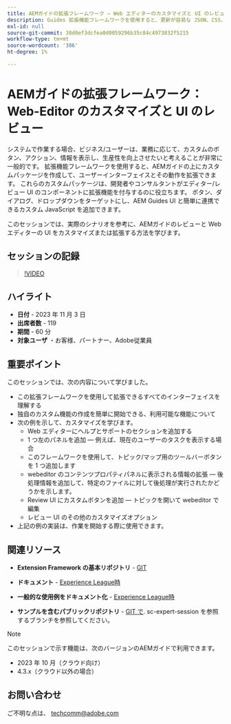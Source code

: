 ```yaml
---
title: AEMガイドの拡張フレームワーク — Web エディターのカスタマイズと UI のレビュー
description: Guides 拡張機能フレームワークを使用すると、更新が容易な JSON、CSS、JavaScript を使用して、レビュー UI または Webeditor の目的のセクションをカスタマイズできます。
exl-id: null
source-git-commit: 38d0ef3dcfea0d0059296b35c84c4973832f5215
workflow-type: tm+mt
source-wordcount: '386'
ht-degree: 1%

---
```


# AEMガイドの拡張フレームワーク：Web-Editor のカスタマイズと UI のレビュー

システムで作業する場合、ビジネス/ユーザーは、業務に応じて、カスタムのボタン、アクション、情報を表示し、生産性を向上させたいと考えることが非常に一般的です。 拡張機能フレームワークを使用すると、AEMガイドの上にカスタムパッケージを作成して、ユーザーインターフェイスとその動作を拡張できます。 これらのカスタムパッケージは、開発者やコンサルタントがエディター/レビュー UI のコンポーネントに拡張機能を付与するのに役立ちます。 ボタン、ダイアログ、ドロップダウンをターゲットにし、AEM Guides UI と簡単に連携できるカスタム JavaScript を追加できます。

このセッションでは、実際のシナリオを参考に、AEMガイドのレビューと Web エディターの UI をカスタマイズまたは拡張する方法を学びます。

## セッションの記録

>[!VIDEO](https://video.tv.adobe.com/v/3425476/review-ui-customization-guides-extension-framework-web-editor)

## ハイライト

- **日付** - 2023 年 11 月 3 日
- **出席者数** - 119
- **期間** - 60 分
- **対象ユーザ** ・お客様、パートナー、Adobe従業員

## 重要ポイント

このセッションでは、次の内容について学びました。
- この拡張フレームワークを使用して拡張できるすべてのインターフェイスを理解する
- 独自のカスタム機能の作成を簡単に開始できる、利用可能な機能について
- 次の例を示して、カスタマイズを学びます。
   - Web エディターにヘルプとサポートのセクションを追加する
   - 1 つ左のパネルを追加 — 例えば、現在のユーザーのタスクを表示する場合
   - このフレームワークを使用して、トピック/マップ用のツールバーボタンを 1 つ追加します
   - webeditor のコンテンツプロパティパネルに表示される情報の拡張 — 後処理情報を追加して、特定のファイルに対して後処理が実行されたかどうかを示します。
   - Review UI にカスタムボタンを追加 — トピックを開いて webeditor で編集
   - レビュー UI のその他のカスタマイズオプション
- 上記の例の実装は、作業を開始する際に使用できます。


## 関連リソース

- **Extension Framework の基本リポジトリ** - [GIT](https://github.com/adobe/guides-extension/tree/main)

- **ドキュメント** - [Experience League時](https://guides-extension.vercel.app/docs/aem_guides_framework/basic_customisation)

- **一般的な使用例をドキュメント化** - [Experience League時](https://guides-extension.vercel.app/docs/aem_guides_framework/basic_customisation)

- **サンプルを含むパブリックリポジトリ** - [GIT で](https://github.com/adobe/guides-extension/tree/sc-expert-session). sc-expert-session を参照するブランチを参照してください。


>[!NOTE]
>
> このセッションで示す機能は、次のバージョンのAEMガイドで利用できます。
> - 2023 年 10 月（クラウド向け）
> - 4.3.x（クラウド以外の場合）



## お問い合わせ

ご不明な点は、 <techcomm@adobe.com>
